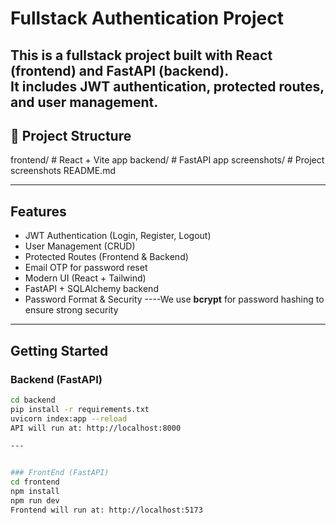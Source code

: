 # Fullstack Authentication Project

This is a **fullstack project** built with **React (frontend)** and **FastAPI (backend)**.  
It includes JWT authentication, protected routes, and user management.
---

## 📂 Project Structure

frontend/ # React + Vite app
backend/ # FastAPI app
screenshots/ # Project screenshots
README.md

---

## Features

-  JWT Authentication (Login, Register, Logout)
-  User Management (CRUD)
-  Protected Routes (Frontend & Backend)
-  Email OTP for password reset
-  Modern UI (React + Tailwind)
-  FastAPI + SQLAlchemy backend
-  Password Format & Security
----We use **bcrypt** for password hashing to ensure strong security
---


## Getting Started

### Backend (FastAPI)

```bash
cd backend
pip install -r requirements.txt
uvicorn index:app --reload
API will run at: http://localhost:8000

---


### FrontEnd (FastAPI)
cd frontend
npm install
npm run dev
Frontend will run at: http://localhost:5173

